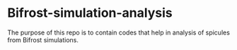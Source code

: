 # Bifrost-simulation-analysis
The purpose of this repo is to contain codes that help in analysis of spicules from Bifrost simulations. 
